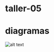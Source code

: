 # taller-05
# diagramas
![alt text](<img width="696" height="1106" alt="Diagrama de secuencia" src="https://github.com/user-attachments/assets/7e31780e-ed0b-4349-a679-81cabccc7fbd" />
)
